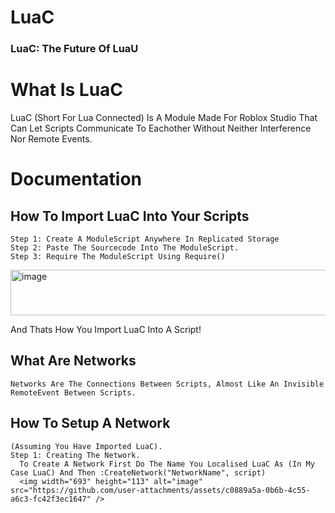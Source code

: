 # LuaC
### LuaC: The Future Of LuaU
# What Is LuaC
  LuaC (Short For Lua Connected) Is A Module Made For Roblox Studio That Can Let Scripts Communicate To Eachother Without Neither Interference Nor Remote Events.
# Documentation
  ## How To Import LuaC Into Your Scripts
    Step 1: Create A ModuleScript Anywhere In Replicated Storage
    Step 2: Paste The Sourcecode Into The ModuleScript.
    Step 3: Require The ModuleScript Using Require()
<img width="685" height="73" alt="image" src="https://github.com/user-attachments/assets/068bb280-fef3-46b6-b025-ebd9164f8897" />

And Thats How You Import LuaC Into A Script!


  ## What Are Networks
    Networks Are The Connections Between Scripts, Almost Like An Invisible RemoteEvent Between Scripts.
    
  ## How To Setup A Network
    (Assuming You Have Imported LuaC).
    Step 1: Creating The Network.
      To Create A Network First Do The Name You Localised LuaC As (In My Case LuaC) And Then :CreateNetwork("NetworkName", script)
      <img width="693" height="113" alt="image" src="https://github.com/user-attachments/assets/c0889a5a-0b6b-4c55-a6c3-fc42f3ec1647" />
